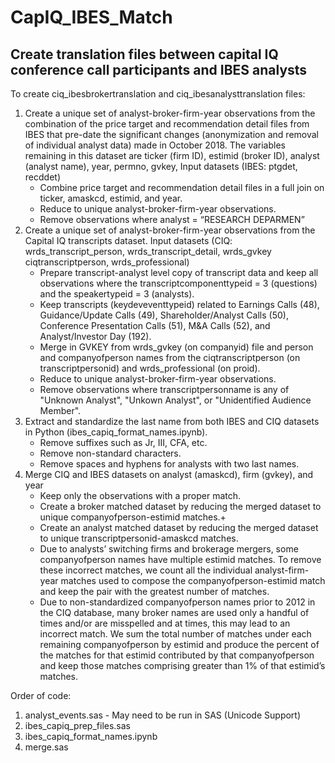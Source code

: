 # CapIQ_IBES_Match

## Create translation files between capital IQ conference call participants and IBES analysts

To create ciq_ibesbrokertranslation and ciq_ibesanalysttranslation files:

1. Create a unique set of analyst-broker-firm-year observations from the combination of the price target and recommendation detail files from IBES that pre-date the significant changes (anonymization and removal of individual analyst data) made in October 2018. The variables remaining in this dataset are ticker (firm ID), estimid (broker ID), analyst (analyst name), year, permno, gvkey, Input datasets (IBES: ptgdet, recddet)
    - Combine price target and recommendation detail files in a full join on ticker, amaskcd, estimid, and year.
    - Reduce to unique analyst-broker-firm-year observations.
    - Remove observations where analyst = “RESEARCH DEPARMEN”
2. Create a unique set of analyst-broker-firm-year observations from the Capital IQ transcripts dataset. Input datasets (CIQ: wrds_transcript_person, wrds_transcript_detail, wrds_gvkey ciqtranscriptperson, wrds_professional)
    - Prepare transcript-analyst level copy of transcript data and keep all observations where the transcriptcomponenttypeid = 3 (questions) and the speakertypeid = 3 (analysts).
    - Keep transcripts (keydeveventtypeid) related to Earnings Calls (48), Guidance/Update Calls (49), Shareholder/Analyst Calls (50), Conference Presentation Calls (51), M&A Calls (52), and Analyst/Investor Day (192).
    - Merge in GVKEY from wrds_gvkey (on companyid) file and person and companyofperson names from the ciqtranscriptperson (on transcriptpersonid) and wrds_professional (on proid).
    - Reduce to unique analyst-broker-firm-year observations.
    - Remove observations where transcriptpersonname is any of "Unknown Analyst", "Unkown Analyst", or "Unidentified Audience Member".
3. Extract and standardize the last name from both IBES and CIQ datasets in Python (ibes_capiq_format_names.ipynb).
    - Remove suffixes such as Jr, III, CFA, etc.
    - Remove non-standard characters.
    - Remove spaces and hyphens for analysts with two last names.
4. Merge CIQ and IBES datasets on analyst (amaskcd), firm (gvkey), and year
    - Keep only the observations with a proper match.
    - Create a broker matched dataset by reducing the merged dataset to unique companyofperson-estimid matches.+
    - Create an analyst matched dataset by reducing the merged dataset to unique transcriptpersonid-amaskcd matches.
    - Due to analysts’ switching firms and brokerage mergers, some companyofperson names have multiple estimid matches. To remove these incorrect matches, we count all the individual analyst-firm-year matches used to compose the companyofperson-estimid match and keep the pair with the greatest number of matches.
    - Due to non-standardized companyofperson names prior to 2012 in the CIQ database, many broker names are used only a handful of times and/or are misspelled and at times, this may lead to an incorrect match. We sum the total number of matches under each remaining companyofperson by estimid and produce the percent of the matches for that estimid contributed by that companyofperson and keep those matches comprising greater than 1% of that estimid’s matches.

Order of code:

1. analyst_events.sas - May need to be run in SAS (Unicode Support)
2. ibes_capiq_prep_files.sas
3. ibes_capiq_format_names.ipynb
4. merge.sas
